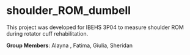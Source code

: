 # shoulder_ROM_dumbell
This project was developed for IBEHS 3P04 to measure shoulder ROM during rotator cuff rehabilitation.

**Group Members**: Alayna , Fatima, Giulia, Sheridan

